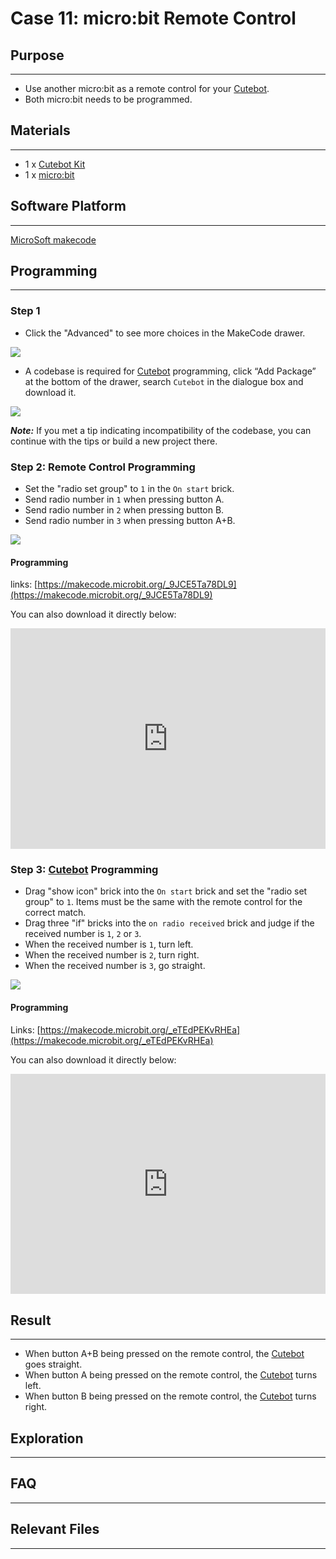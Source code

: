 # Case 11: micro:bit Remote Control

## Purpose
---
- Use another micro:bit as a remote control for your [Cutebot](https://www.elecfreaks.com/micro-bit-smart-cutebot.html).
- Both micro:bit needs to be programmed.

## Materials 
---
- 1 x [Cutebot Kit](https://www.elecfreaks.com/micro-bit-smart-cutebot.html)
- 1 x [micro:bit](https://www.elecfreaks.com/microbit_edu.html)

## Software Platform 
---

[MicroSoft makecode](https://makecode.microbit.org/#)

## Programming
---

### Step 1

- Click the "Advanced" to see more choices in the MakeCode drawer.

![](./images/cutebot-pk-1.png)

- A codebase is required for [Cutebot](https://www.elecfreaks.com/micro-bit-smart-cutebot.html) programming, click “Add Package” at the bottom of the drawer, search `Cutebot` in the dialogue box and download it.

![](./images/cutebot-pk-11.png)

***Note:*** If you met a tip indicating incompatibility of the codebase, you can continue with the tips or build a new project there.

### Step 2: Remote Control Programming

- Set the "radio set group" to `1` in the `On start` brick.
-  Send radio number in `1` when pressing button A. 
- Send radio number in `2` when pressing button B.
- Send radio number in `3` when pressing button A+B.

![](./images/case_11_01.png)

#### Programming

links: [https://makecode.microbit.org/_9JCE5Ta78DL9](https://makecode.microbit.org/_9JCE5Ta78DL9)

You can also download it directly below:

<div style="position:relative;height:0;padding-bottom:70%;overflow:hidden;">
<iframe style="position:absolute;top:0;left:0;width:100%;height:100%;" src="https://makecode.microbit.org/#pub:https://makecode.microbit.org/_9JCE5Ta78DL9" frameborder="0" sandbox="allow-popups allow-forms allow-scripts allow-same-origin">
</iframe>
</div>  

### Step 3: [Cutebot](https://www.elecfreaks.com/micro-bit-smart-cutebot.html) Programming

- Drag "show icon" brick into the `On start` brick and set the "radio set group" to `1`. Items must be the same with the remote control for the correct match.
- Drag three "if" bricks into the `on radio received` brick and judge if the received number is `1`,  `2` or `3`.
- When the received number is `1`, turn left.
- When the received number is `2`, turn right.
- When the received number is `3`, go straight.

![](./images/case_11_02.png)

#### Programming

Links: [https://makecode.microbit.org/_eTEdPEKvRHEa](https://makecode.microbit.org/_eTEdPEKvRHEa)

You can also download it directly below:

<div style="position:relative;height:0;padding-bottom:70%;overflow:hidden;">
<iframe style="position:absolute;top:0;left:0;width:100%;height:100%;" src="https://makecode.microbit.org/#pub:https://makecode.microbit.org/_eTEdPEKvRHEa" frameborder="0" sandbox="allow-popups allow-forms allow-scripts allow-same-origin">
</iframe>
</div>  

## Result
---
- When button A+B being pressed on the remote control, the [Cutebot](https://www.elecfreaks.com/micro-bit-smart-cutebot.html) goes straight.
- When button A being pressed on the remote control, the [Cutebot](https://www.elecfreaks.com/micro-bit-smart-cutebot.html) turns left.
- When button B being pressed on the remote control, the [Cutebot](https://www.elecfreaks.com/micro-bit-smart-cutebot.html) turns right.

## Exploration
---

## FAQ
---

## Relevant Files
---

